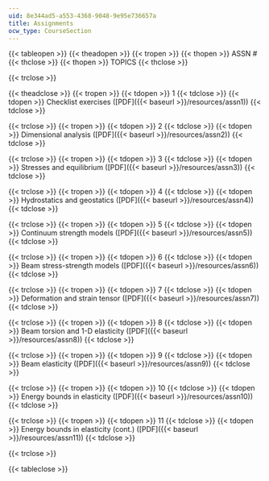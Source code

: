 ```yaml
---
uid: 8e344ad5-a553-4368-9048-9e95e736657a
title: Assignments
ocw_type: CourseSection
---
```


{{< tableopen >}}
{{< theadopen >}}
{{< tropen >}}
{{< thopen >}}
ASSN #
{{< thclose >}}
{{< thopen >}}
TOPICS
{{< thclose >}}

{{< trclose >}}

{{< theadclose >}}
{{< tropen >}}
{{< tdopen >}}
1
{{< tdclose >}}
{{< tdopen >}}
Checklist exercises ([PDF]({{< baseurl >}}/resources/assn1))
{{< tdclose >}}

{{< trclose >}}
{{< tropen >}}
{{< tdopen >}}
2
{{< tdclose >}}
{{< tdopen >}}
Dimensional analysis ([PDF]({{< baseurl >}}/resources/assn2))
{{< tdclose >}}

{{< trclose >}}
{{< tropen >}}
{{< tdopen >}}
3
{{< tdclose >}}
{{< tdopen >}}
Stresses and equilibrium ([PDF]({{< baseurl >}}/resources/assn3))
{{< tdclose >}}

{{< trclose >}}
{{< tropen >}}
{{< tdopen >}}
4
{{< tdclose >}}
{{< tdopen >}}
Hydrostatics and geostatics ([PDF]({{< baseurl >}}/resources/assn4))
{{< tdclose >}}

{{< trclose >}}
{{< tropen >}}
{{< tdopen >}}
5
{{< tdclose >}}
{{< tdopen >}}
Continuum strength models ([PDF]({{< baseurl >}}/resources/assn5))
{{< tdclose >}}

{{< trclose >}}
{{< tropen >}}
{{< tdopen >}}
6
{{< tdclose >}}
{{< tdopen >}}
Beam stress-strength models ([PDF]({{< baseurl >}}/resources/assn6))
{{< tdclose >}}

{{< trclose >}}
{{< tropen >}}
{{< tdopen >}}
7
{{< tdclose >}}
{{< tdopen >}}
Deformation and strain tensor ([PDF]({{< baseurl >}}/resources/assn7))
{{< tdclose >}}

{{< trclose >}}
{{< tropen >}}
{{< tdopen >}}
8
{{< tdclose >}}
{{< tdopen >}}
Beam torsion and 1-D elasticity ([PDF]({{< baseurl >}}/resources/assn8))
{{< tdclose >}}

{{< trclose >}}
{{< tropen >}}
{{< tdopen >}}
9
{{< tdclose >}}
{{< tdopen >}}
Beam elasticity ([PDF]({{< baseurl >}}/resources/assn9))
{{< tdclose >}}

{{< trclose >}}
{{< tropen >}}
{{< tdopen >}}
10
{{< tdclose >}}
{{< tdopen >}}
Energy bounds in elasticity ([PDF]({{< baseurl >}}/resources/assn10))
{{< tdclose >}}

{{< trclose >}}
{{< tropen >}}
{{< tdopen >}}
11
{{< tdclose >}}
{{< tdopen >}}
Energy bounds in elasticity (cont.) ([PDF]({{< baseurl >}}/resources/assn11))
{{< tdclose >}}

{{< trclose >}}

{{< tableclose >}}
